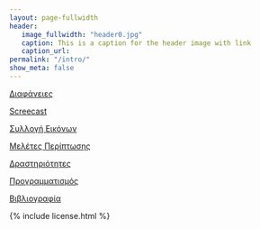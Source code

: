 ```yaml
---
layout: page-fullwidth
header:
   image_fullwidth: "header0.jpg"
   caption: This is a caption for the header image with link
   caption_url:
permalink: "/intro/"
show_meta: false
---
```



[Διαφάνειες]()

[Screecast]()

[Συλλογή Εικόνων]()

[Μελέτες Περίπτωσης]()

[Δραστηριότητες]()

[Προγραμματισμός]()

[Βιβλιογραφία]()

{% include license.html %}
